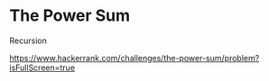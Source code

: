 # The Power Sum

Recursion

https://www.hackerrank.com/challenges/the-power-sum/problem?isFullScreen=true
